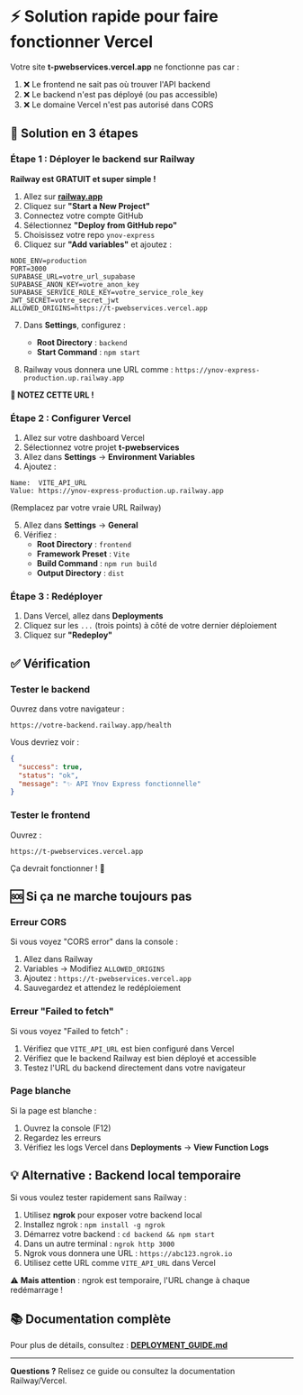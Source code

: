 # ⚡ Solution rapide pour faire fonctionner Vercel

Votre site **t-pwebservices.vercel.app** ne fonctionne pas car :

1. ❌ Le frontend ne sait pas où trouver l'API backend
2. ❌ Le backend n'est pas déployé (ou pas accessible)
3. ❌ Le domaine Vercel n'est pas autorisé dans CORS

## 🚀 Solution en 3 étapes

### Étape 1 : Déployer le backend sur Railway

**Railway est GRATUIT et super simple !**

1. Allez sur **[railway.app](https://railway.app)**
2. Cliquez sur **"Start a New Project"**
3. Connectez votre compte GitHub
4. Sélectionnez **"Deploy from GitHub repo"**
5. Choisissez votre repo `ynov-express`
6. Cliquez sur **"Add variables"** et ajoutez :

```env
NODE_ENV=production
PORT=3000
SUPABASE_URL=votre_url_supabase
SUPABASE_ANON_KEY=votre_anon_key
SUPABASE_SERVICE_ROLE_KEY=votre_service_role_key
JWT_SECRET=votre_secret_jwt
ALLOWED_ORIGINS=https://t-pwebservices.vercel.app
```

7. Dans **Settings**, configurez :
   - **Root Directory** : `backend`
   - **Start Command** : `npm start`

8. Railway vous donnera une URL comme : `https://ynov-express-production.up.railway.app`

**📝 NOTEZ CETTE URL !**

### Étape 2 : Configurer Vercel

1. Allez sur votre dashboard Vercel
2. Sélectionnez votre projet **t-pwebservices**
3. Allez dans **Settings** → **Environment Variables**
4. Ajoutez :

```
Name:  VITE_API_URL
Value: https://ynov-express-production.up.railway.app
```

(Remplacez par votre vraie URL Railway)

5. Allez dans **Settings** → **General**
6. Vérifiez :
   - **Root Directory** : `frontend`
   - **Framework Preset** : `Vite`
   - **Build Command** : `npm run build`
   - **Output Directory** : `dist`

### Étape 3 : Redéployer

1. Dans Vercel, allez dans **Deployments**
2. Cliquez sur les `...` (trois points) à côté de votre dernier déploiement
3. Cliquez sur **"Redeploy"**

## ✅ Vérification

### Tester le backend

Ouvrez dans votre navigateur :
```
https://votre-backend.railway.app/health
```

Vous devriez voir :
```json
{
  "success": true,
  "status": "ok",
  "message": "✨ API Ynov Express fonctionnelle"
}
```

### Tester le frontend

Ouvrez :
```
https://t-pwebservices.vercel.app
```

Ça devrait fonctionner ! 🎉

## 🆘 Si ça ne marche toujours pas

### Erreur CORS

Si vous voyez "CORS error" dans la console :

1. Allez dans Railway
2. Variables → Modifiez `ALLOWED_ORIGINS`
3. Ajoutez : `https://t-pwebservices.vercel.app`
4. Sauvegardez et attendez le redéploiement

### Erreur "Failed to fetch"

Si vous voyez "Failed to fetch" :

1. Vérifiez que `VITE_API_URL` est bien configuré dans Vercel
2. Vérifiez que le backend Railway est bien déployé et accessible
3. Testez l'URL du backend directement dans votre navigateur

### Page blanche

Si la page est blanche :

1. Ouvrez la console (F12)
2. Regardez les erreurs
3. Vérifiez les logs Vercel dans **Deployments** → **View Function Logs**

## 💡 Alternative : Backend local temporaire

Si vous voulez tester rapidement sans Railway :

1. Utilisez **ngrok** pour exposer votre backend local
2. Installez ngrok : `npm install -g ngrok`
3. Démarrez votre backend : `cd backend && npm start`
4. Dans un autre terminal : `ngrok http 3000`
5. Ngrok vous donnera une URL : `https://abc123.ngrok.io`
6. Utilisez cette URL comme `VITE_API_URL` dans Vercel

⚠️ **Mais attention** : ngrok est temporaire, l'URL change à chaque redémarrage !

## 📚 Documentation complète

Pour plus de détails, consultez : **[DEPLOYMENT_GUIDE.md](DEPLOYMENT_GUIDE.md)**

---

**Questions ?** Relisez ce guide ou consultez la documentation Railway/Vercel.

